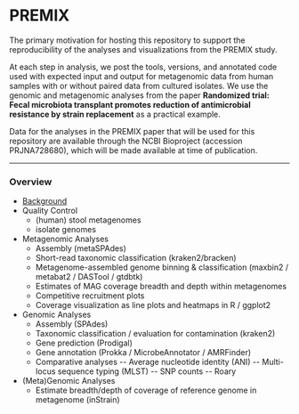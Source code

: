 # PREMIX
The primary motivation for hosting this repository to support the reproducibility of the analyses and visualizations from the PREMIX study.

At each step in analysis, we post the tools, versions, and annotated code used with expected input and output for metagenomic data from human samples with or without paired data from cultured isolates. We use the genomic and metagenomic analyses from the paper **Randomized trial: Fecal microbiota transplant promotes reduction of antimicrobial resistance by strain replacement** as a practical example. 

Data for the analyses in the PREMIX paper that will be used for this repository are available through the NCBI Bioproject (accession PRJNA728680), which will be made available at time of publication.

---

### Overview
- [Background](background.md)
- Quality Control 
  - (human) stool metagenomes
  - isolate genomes
- Metagenomic Analyses
  - Assembly (metaSPAdes)
  - Short-read taxonomic classification (kraken2/bracken)
  - Metagenome-assembled genome binning & classification (maxbin2 / metabat2 / DASTool / gtdbtk)
  - Estimates of MAG coverage breadth and depth within metagenomes
  - Competitive recruitment plots
  - Coverage visualization as line plots and heatmaps in R / ggplot2
- Genomic Analyses
  - Assembly (SPAdes)
  - Taxonomic classification / evaluation for contamination (kraken2)
  - Gene prediction (Prodigal)
  - Gene annotation (Prokka / MicrobeAnnotator / AMRFinder)
  - Comparative analyses
  -- Average nucleotide identity (ANI)
  -- Multi-locus sequence typing (MLST)
  -- SNP counts
  -- Roary
- (Meta)Genomic Analyses
  - Estimate breadth/depth of coverage of reference genome in metagenome (inStrain)
